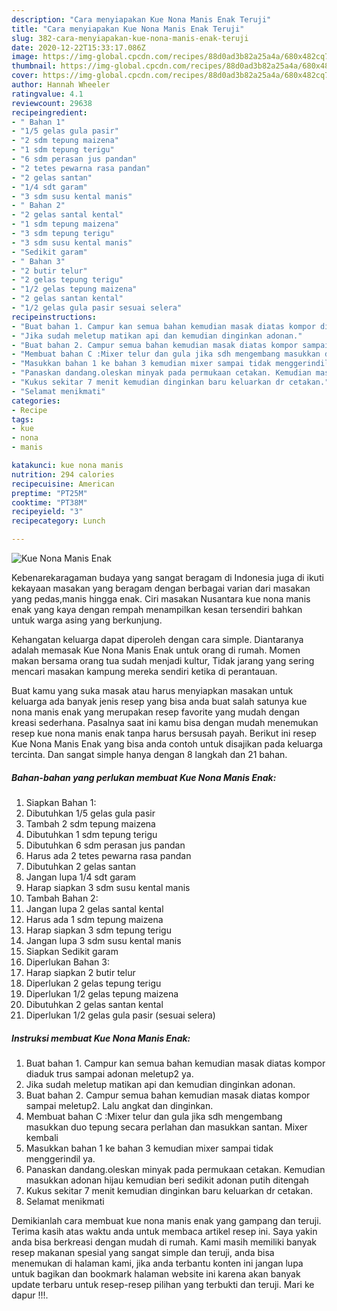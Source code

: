 ```yaml
---
description: "Cara menyiapakan Kue Nona Manis Enak Teruji"
title: "Cara menyiapakan Kue Nona Manis Enak Teruji"
slug: 382-cara-menyiapakan-kue-nona-manis-enak-teruji
date: 2020-12-22T15:33:17.086Z
image: https://img-global.cpcdn.com/recipes/88d0ad3b82a25a4a/680x482cq70/kue-nona-manis-enak-foto-resep-utama.jpg
thumbnail: https://img-global.cpcdn.com/recipes/88d0ad3b82a25a4a/680x482cq70/kue-nona-manis-enak-foto-resep-utama.jpg
cover: https://img-global.cpcdn.com/recipes/88d0ad3b82a25a4a/680x482cq70/kue-nona-manis-enak-foto-resep-utama.jpg
author: Hannah Wheeler
ratingvalue: 4.1
reviewcount: 29638
recipeingredient:
- " Bahan 1"
- "1/5 gelas gula pasir"
- "2 sdm tepung maizena"
- "1 sdm tepung terigu"
- "6 sdm perasan jus pandan"
- "2 tetes pewarna rasa pandan"
- "2 gelas santan"
- "1/4 sdt garam"
- "3 sdm susu kental manis"
- " Bahan 2"
- "2 gelas santal kental"
- "1 sdm tepung maizena"
- "3 sdm tepung terigu"
- "3 sdm susu kental manis"
- "Sedikit garam"
- " Bahan 3"
- "2 butir telur"
- "2 gelas tepung terigu"
- "1/2 gelas tepung maizena"
- "2 gelas santan kental"
- "1/2 gelas gula pasir sesuai selera"
recipeinstructions:
- "Buat bahan 1. Campur kan semua bahan kemudian masak diatas kompor diaduk trus sampai adonan meletup2 ya."
- "Jika sudah meletup matikan api dan kemudian dinginkan adonan."
- "Buat bahan 2. Campur semua bahan kemudian masak diatas kompor sampai meletup2. Lalu angkat dan dinginkan."
- "Membuat bahan C :Mixer telur dan gula jika sdh mengembang masukkan duo tepung secara perlahan dan masukkan santan. Mixer kembali"
- "Masukkan bahan 1 ke bahan 3 kemudian mixer sampai tidak menggerindil ya."
- "Panaskan dandang.oleskan minyak pada permukaan cetakan. Kemudian masukkan adonan hijau kemudian beri sedikit adonan putih ditengah"
- "Kukus sekitar 7 menit kemudian dinginkan baru keluarkan dr cetakan."
- "Selamat menikmati"
categories:
- Recipe
tags:
- kue
- nona
- manis

katakunci: kue nona manis 
nutrition: 294 calories
recipecuisine: American
preptime: "PT25M"
cooktime: "PT38M"
recipeyield: "3"
recipecategory: Lunch

---
```



![Kue Nona Manis Enak](https://img-global.cpcdn.com/recipes/88d0ad3b82a25a4a/680x482cq70/kue-nona-manis-enak-foto-resep-utama.jpg)

Kebenarekaragaman budaya yang sangat beragam di Indonesia juga di ikuti kekayaan masakan yang beragam dengan berbagai varian dari masakan yang pedas,manis hingga enak. Ciri masakan Nusantara kue nona manis enak yang kaya dengan rempah menampilkan kesan tersendiri bahkan untuk warga asing yang berkunjung.




Kehangatan keluarga dapat diperoleh dengan cara simple. Diantaranya adalah memasak Kue Nona Manis Enak untuk orang di rumah. Momen makan bersama orang tua sudah menjadi kultur, Tidak jarang yang sering mencari masakan kampung mereka sendiri ketika di perantauan.

Buat kamu yang suka masak atau harus menyiapkan masakan untuk keluarga ada banyak jenis resep yang bisa anda buat salah satunya kue nona manis enak yang merupakan resep favorite yang mudah dengan kreasi sederhana. Pasalnya saat ini kamu bisa dengan mudah menemukan resep kue nona manis enak tanpa harus bersusah payah.
Berikut ini resep Kue Nona Manis Enak yang bisa anda contoh untuk disajikan pada keluarga tercinta. Dan sangat simple hanya dengan 8 langkah dan 21 bahan.


<!--inarticleads1-->

##### Bahan-bahan yang perlukan membuat Kue Nona Manis Enak:

1. Siapkan  Bahan 1:
1. Dibutuhkan 1/5 gelas gula pasir
1. Tambah 2 sdm tepung maizena
1. Dibutuhkan 1 sdm tepung terigu
1. Dibutuhkan 6 sdm perasan jus pandan
1. Harus ada 2 tetes pewarna rasa pandan
1. Dibutuhkan 2 gelas santan
1. Jangan lupa 1/4 sdt garam
1. Harap siapkan 3 sdm susu kental manis
1. Tambah  Bahan 2:
1. Jangan lupa 2 gelas santal kental
1. Harus ada 1 sdm tepung maizena
1. Harap siapkan 3 sdm tepung terigu
1. Jangan lupa 3 sdm susu kental manis
1. Siapkan Sedikit garam
1. Diperlukan  Bahan 3:
1. Harap siapkan 2 butir telur
1. Diperlukan 2 gelas tepung terigu
1. Diperlukan 1/2 gelas tepung maizena
1. Dibutuhkan 2 gelas santan kental
1. Diperlukan 1/2 gelas gula pasir (sesuai selera)




<!--inarticleads2-->

##### Instruksi membuat  Kue Nona Manis Enak:

1. Buat bahan 1. Campur kan semua bahan kemudian masak diatas kompor diaduk trus sampai adonan meletup2 ya.
1. Jika sudah meletup matikan api dan kemudian dinginkan adonan.
1. Buat bahan 2. Campur semua bahan kemudian masak diatas kompor sampai meletup2. Lalu angkat dan dinginkan.
1. Membuat bahan C :Mixer telur dan gula jika sdh mengembang masukkan duo tepung secara perlahan dan masukkan santan. Mixer kembali
1. Masukkan bahan 1 ke bahan 3 kemudian mixer sampai tidak menggerindil ya.
1. Panaskan dandang.oleskan minyak pada permukaan cetakan. Kemudian masukkan adonan hijau kemudian beri sedikit adonan putih ditengah
1. Kukus sekitar 7 menit kemudian dinginkan baru keluarkan dr cetakan.
1. Selamat menikmati




Demikianlah cara membuat kue nona manis enak yang gampang dan teruji. Terima kasih atas waktu anda untuk membaca artikel resep ini. Saya yakin anda bisa berkreasi dengan mudah di rumah. Kami masih memiliki banyak resep makanan spesial yang sangat simple dan teruji, anda bisa menemukan di halaman kami, jika anda terbantu konten ini jangan lupa untuk bagikan dan bookmark halaman website ini karena akan banyak update terbaru untuk resep-resep pilihan yang terbukti dan teruji. Mari ke dapur !!!. 
